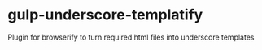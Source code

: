 # gulp-underscore-templatify
Plugin for browserify to turn required html files into underscore templates
